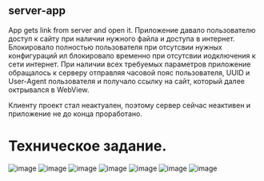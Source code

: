 ## server-app
App gets link from server and open it.
Приложение давало пользователю доступ к сайту при наличии нужного файла и доступа в интернет. Блокировало полностью пользователя при отсутсвии нужных конфигураций ил блокировало временно при отсутсвии иодключения к сети интернет. При наличии всех требуемых параметров приложение обращалось к серверу отправляя часовой пояс пользователя, UUID и User-Agent пользователя и получало ссылку на сайт, который далее октрывался в WebView.

Клиенту проект стал неактуален, поэтому сервер сейчас неактивен и приложение не до конца проработано.

# Техническое задание.
![image](https://github.com/fvreeed/server-app/assets/101432221/3bb97420-c68d-4573-87c7-3aaece660e68)
![image](https://github.com/fvreeed/server-app/assets/101432221/6657514e-7cdb-47ef-a827-e6b03c1d89b8)
![image](https://github.com/fvreeed/server-app/assets/101432221/052fce0b-2641-4fc0-b8af-69833387d656)
![image](https://github.com/fvreeed/server-app/assets/101432221/ec4c6b6f-f954-4274-8373-28f43da4f0f9)
![image](https://github.com/fvreeed/server-app/assets/101432221/e23bd2a1-bbc3-4826-9e03-c09e6b7a620d)
![image](https://github.com/fvreeed/server-app/assets/101432221/aaeba015-66ba-4557-8721-db494643401f)
![image](https://github.com/fvreeed/server-app/assets/101432221/b8f0abea-dd4a-49d4-8e30-150ff4d9d4ce)
